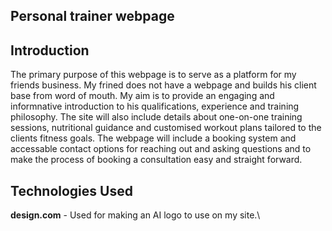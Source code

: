 ## Personal trainer webpage

## Introduction

The primary purpose of this webpage is to serve as a platform for my friends business. My frined does not have a webpage and builds his client base from word of mouth. My aim is to provide an engaging and informnative introduction to his qualifications, experience and training philosophy. The site will also include details about one-on-one training sessions, nutritional guidance and customised workout plans tailored to the clients fitness goals. The webpage will include a booking system and accessable contact options for reaching out and asking questions and to make the process of booking a consultation easy and straight forward. 


## Technologies Used
**design.com** - Used for making an AI logo to use on my site.\ 
